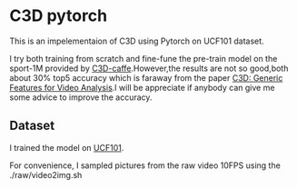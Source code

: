 # C3D  pytorch

This is an impelementaion of C3D using Pytorch on UCF101 dataset.

I try both training from scratch and fine-fune the pre-train model on the sport-1M provided by [C3D-caffe][1].However,the results are not so good,both about 30% top5 accuracy which is faraway from the paper [C3D: Generic Features for Video Analysis][2].I will be appreciate if anybody can give me some advice to improve the accuracy.

## Dataset

I trained the model on [UCF101][3].

For convenience, I sampled pictures from the raw video 10FPS using the ./raw/video2img.sh


[1]: https://github.com/facebook/C3D
[2]: http://vlg.cs.dartmouth.edu/c3d/
[3]: http://crcv.ucf.edu/data/UCF101.php
